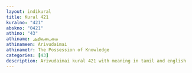 ```yaml
---
layout: indikural
title: Kural 421
kuralno: "421"
abskno: "0421"
athino: "43"
athiname: அறிவுடைமை
athinameen: Arivudaimai
athinametr: The Possession of Knowledge
categories: [43]
description: Arivudaimai kural 421 with meaning in tamil and english 
---
```


